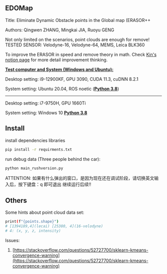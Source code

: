 EDOMap
---

Title: Eliminate Dynamic Obstacle points  in the Global map (ERASOR++

Authors: Qingwen ZHANG, Mingkai JIA, Ruoyu GENG

Not only limited on the scenarios, point clouds are enough for remove! TESTED SENSOR: Velodyne-16, Velodyne-64, MEMS, Leica BLK360

To improve the ERASOR in speed and remove theory in math. Check [Kin's notion page](https://www.notion.so/kinzhang/EDOMap-Eliminate-Dynamic-Obstacle-points-in-the-Global-map-ERASOR-6732884af87d430e9405c1e5e5c6ad73) for more detail improvement thinking.



**<u>Test computer and System (Windows and Ubuntu):</u>**

Desktop setting: i9-12900KF, GPU 3090, CUDA 11.3, cuDNN 8.2.1

System setting: Ubuntu 20.04, ROS noetic (**<u>Python 3.8</u>**)

---

Desktop setting: i7-9750H, GPU 1660Ti

System setting: Windows 10 **<u>Python 3.8</u>**


## Install
install dependencies libraries
```bash
pip install -r requirments.txt
```

run debug data (Three people behind the car):
```bash
python main_rushversion.py
```

ATTENTION: 如果有什么弹出的窗口，是因为现在还在调试阶段，请切换英文输入后，按下键盘：q 即可退出 继续运行后续!!


## Others

Some hints about point cloud data set:
```bash
print(f"{points.shape}")
# [1394189,4](lecai) [25380, 4](16-velodyne) 
# 4: (x, y, z, intensity)
```

Issues:
1. [https://stackoverflow.com/questions/52727700/sklearn-kmeans-convergence-warning](https://stackoverflow.com/questions/52727700/sklearn-kmeans-convergence-warning)